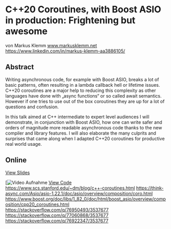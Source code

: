 C++20 Coroutines, with Boost ASIO in production: Frightening but awesome
=================

von Markus Klemm
www.markusklemm.net
https://www.linkedin.com/in/markus-klemm-aa3886105/


Abstract
----------

Writing asynchronous code, for example with Boost ASIO, breaks a lot of basic patterns, often resulting in a lambda callback hell or lifetime issues. C++20 coroutines are a major help to reducing this complexity as other languages have done with „async functions“ or so called await semantics.
However if one tries to use out of the box coroutines they are up for a lot of questions and confusion.
 
In this talk aimed at C++ intermediate to expert level audiences I will demonstrate, in conjunction with Boost ASIO, how one can write safer and orders of magnitude more readable asynchronous code thanks to the new compiler and library features.
I will also elaborate the many culprits and surprises that came along when I adapted C++20 coroutines for productive real world usage.


Online
------

[View Slides](talk_keynote.pdf)

[![Video Aufnahme](https://www.youtube.com/live/RBldGKfLb9I)
[View Code](https://github.com/Superlokkus/coroutine)
https://www.scs.stanford.edu/~dm/blog/c++-coroutines.html
https://think-async.com/Asio/asio-1.22.1/doc/asio/overview/composition/coro.html
https://www.boost.org/doc/libs/1_82_0/doc/html/boost_asio/overview/composition/cpp20_coroutines.html
https://stackoverflow.com/q/76950493/3537677
https://stackoverflow.com/q/77060868/3537677
https://stackoverflow.com/q/76922347/3537677
